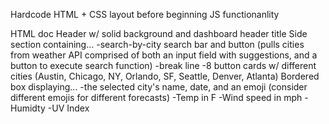Hardcode HTML + CSS layout before beginning JS functionanlity 

HTML doc 
    Header w/ solid background and dashboard header title 
    Side section containing...
        -search-by-city search bar and button (pulls cities from weather API comprised of both an input field with suggestions, and a button to execute search function) 
        -break line 
        -8 button cards w/ different cities (Austin, Chicago, NY, Orlando, SF, Seattle, Denver, Atlanta)
    Bordered box displaying... 
        -the selected city's name, date, and an emoji (consider different emojis for different forecasts)
        -Temp in F
        -Wind speed in mph
        -Humidty
        -UV Index 




